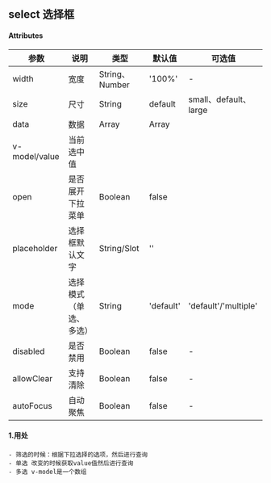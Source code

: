 ## select 选择框

#### Attributes

|  参数  |   说明    |  类型   |  默认值  | 可选值 |
|-------|--------|--------|--------|--------|
|  width   | 宽度     |  String、Number  |  '100%'  | - |
|  size    | 尺寸     |  String  |  default  | small、default、large |
|  data    | 数据     |  Array  |  Array  |  |
|  v-model/value  |  当前选中值    |    |    |  |
|  open  |  是否展开下拉菜单    |  Boolean  |  false  |  |
|  placeholder  |  选择框默认文字    |  String/Slot  |  ''  |  |
|  mode  |  选择模式（单选、多选）    |  String  |  'default'  | 'default'/'multiple' |
|  disabled  |  是否禁用    |  Boolean  |  false  | - |
|  allowClear  |  支持清除    |  Boolean  |  false  | - |
|  autoFocus  |  自动聚焦    |  Boolean  |  false  | - |


#### 1.用处
    - 筛选的时候：根据下拉选择的选项，然后进行查询
    - 单选 改变的时候获取value值然后进行查询
    - 多选 v-model是一个数组